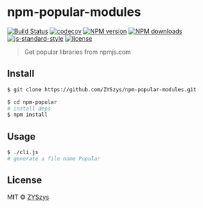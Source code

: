 # npm-popular-modules

[![Build Status](https://travis-ci.org/ZYSzys/npm-popular-modules.svg?branch=master)](https://travis-ci.org/ZYSzys/npm-popular-modules)
[![codecov](https://codecov.io/gh/ZYSzys/npm-popular-modules/badge.svg?branch=master)](https://codecov.io/gh/ZYSzys/npm-popular-modules?branch=master)
[![NPM version](https://img.shields.io/npm/v/npm-popular-modules.svg?style=flat)](https://npmjs.com/package/npm-popular-modules)
[![NPM downloads](https://img.shields.io/npm/dm/npm-popular-modules.svg?style=flat)](https://npmjs.com/package/npm-popular-modules)
[![js-standard-style](https://img.shields.io/badge/code%20style-standard-brightgreen.svg)](http://standardjs.com)
[![license](https://img.shields.io/github/license/ZYSzys/npm-popular-modules.svg)](https://github.com/ZYSzys/npm-popular-modules/blob/master/LICENSE)

> Get popular libraries from npmjs.com


## Install

```sh
$ git clone https://github.com/ZYSzys/npm-popular-modules.git

$ cd npm-popular
# install deps
$ npm install
```


## Usage

```sh
$ ./cli.js
# generate a file name Popular
```

## License

MIT © [ZYSzys](http://zyszys.top)

